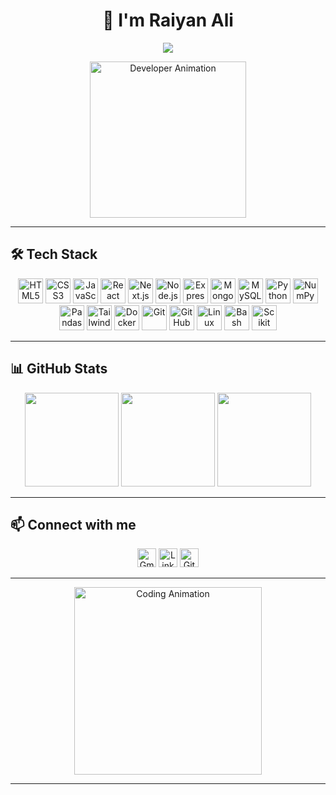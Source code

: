 <h1 align="center">👋 I'm Raiyan Ali</h1>

<p align="center">
  <img src="https://readme-typing-svg.demolab.com?font=Fira+Code&pause=1000&color=00F7FF&width=600&center=true&lines=Full+Stack+Web+Developer;Machine+Learning+Enthusiast;B.Tech+in+CSE+with+ML+Minor;Passionate+about+AI%2C+Web+Dev+%26+Innovation" />
</p>

<p align="center">
  <img src="https://media0.giphy.com/media/v1.Y2lkPTc5MGI3NjExZm4waHhtNnlkbGI4cjhpOWRjYzdkdDU1Y29xaTF4ZDF3dGVybW50dyZlcD12MV9pbnRlcm5hbF9naWZfYnlfaWQmY3Q9Zw/S9d8XB557e8phGLBVS/giphy.gif" width="250" alt="Developer Animation"/>
</p>

---

## 🛠️ Tech Stack
<div align="center">
  <img src="https://cdn.jsdelivr.net/gh/devicons/devicon/icons/html5/html5-original.svg" height="40" alt="HTML5" />
  <img src="https://cdn.jsdelivr.net/gh/devicons/devicon/icons/css3/css3-original.svg" height="40" alt="CSS3" />
  <img src="https://cdn.jsdelivr.net/gh/devicons/devicon/icons/javascript/javascript-original.svg" height="40" alt="JavaScript" />
  <img src="https://cdn.jsdelivr.net/gh/devicons/devicon/icons/react/react-original.svg" height="40" alt="React" />
  <img src="https://cdn.jsdelivr.net/gh/devicons/devicon/icons/nextjs/nextjs-original.svg" height="40" alt="Next.js" />
  <img src="https://cdn.jsdelivr.net/gh/devicons/devicon/icons/nodejs/nodejs-original.svg" height="40" alt="Node.js" />
  <img src="https://cdn.jsdelivr.net/gh/devicons/devicon/icons/express/express-original.svg" height="40" alt="Express" />
  <img src="https://cdn.jsdelivr.net/gh/devicons/devicon/icons/mongodb/mongodb-original.svg" height="40" alt="MongoDB" />
  <img src="https://cdn.jsdelivr.net/gh/devicons/devicon/icons/mysql/mysql-original.svg" height="40" alt="MySQL" />
  <img src="https://cdn.jsdelivr.net/gh/devicons/devicon/icons/python/python-original.svg" height="40" alt="Python" />
  <img src="https://cdn.jsdelivr.net/gh/devicons/devicon/icons/numpy/numpy-original.svg" height="40" alt="NumPy" />
  <img src="https://cdn.jsdelivr.net/gh/devicons/devicon/icons/pandas/pandas-original.svg" height="40" alt="Pandas" />
  <img src="https://upload.wikimedia.org/wikipedia/commons/d/d5/Tailwind_CSS_Logo.svg" height="40" alt="Tailwind CSS" />
  <img src="https://cdn.jsdelivr.net/gh/devicons/devicon/icons/docker/docker-original.svg" height="40" alt="Docker" />
  <img src="https://cdn.jsdelivr.net/gh/devicons/devicon/icons/git/git-original.svg" height="40" alt="Git" />
  <img src="https://cdn.jsdelivr.net/gh/devicons/devicon/icons/github/github-original.svg" height="40" alt="GitHub" />
  <img src="https://cdn.jsdelivr.net/gh/devicons/devicon/icons/linux/linux-original.svg" height="40" alt="Linux" />
  <img src="https://cdn.jsdelivr.net/gh/devicons/devicon/icons/bash/bash-original.svg" height="40" alt="Bash" />
  
  <img src="https://icon.icepanel.io/Technology/svg/scikit-learn.svg" height="40" alt="Scikit Learn" />
</div>

---

## 📊 GitHub Stats
<div align="center">
  <img src="https://github-readme-stats.vercel.app/api?username=raiyanalig&show_icons=true&theme=tokyonight&hide_border=false" height="150" />
  <img src="https://github-readme-stats.vercel.app/api/top-langs/?username=raiyanalig&layout=compact&theme=tokyonight&hide_border=false" height="150" />
  <img src="https://github-readme-streak-stats.herokuapp.com/?user=raiyanalig&theme=tokyonight&hide_border=false" height="150" />
</div>

---

## 📫 Connect with me
<p align="center">
  <a href="mailto:raiyanaliofficial@gmail.com"><img src="https://skillicons.dev/icons?i=gmail" height="30" alt="Gmail" /></a>
  <a href="https://www.linkedin.com/in/raiyanalig/"><img src="https://skillicons.dev/icons?i=linkedin" height="30" alt="LinkedIn" /></a>
  <a href="https://github.com/raiyanalig"><img src="https://skillicons.dev/icons?i=github" height="30" alt="GitHub" /></a>
</p>

---



<p align="center">
  <img src="https://media.giphy.com/media/v1.Y2lkPTc5MGI3NjExZWp6amdmcnZ5bnpqdzF4YzV5N3RjN2pqdmU2NzZtZ2JnbnB6eTZqbyZlcD12MV9naWZzX3NlYXJjaCZjdD1n/hqU2KkjW5bE2v2Z7Q2/giphy.gif" width="300" alt="Coding Animation"/>
</p>

---
